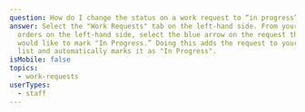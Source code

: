 ```yaml
---
question: How do I change the status on a work request to “in progress”?
answer: Select the "Work Requests" tab on the left-hand side. From your work
  orders on the left-hand side, select the blue arrow on the request that you
  would like to mark "In Progress.” Doing this adds the request to your to-do
  list and automatically marks it as "In Progress".
isMobile: false
topics:
  - work-requests
userTypes:
  - staff
---
```

